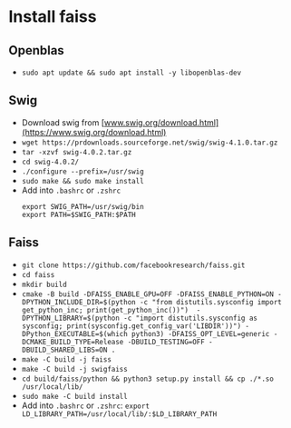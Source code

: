 # Install faiss

## Openblas

-   `sudo apt update && sudo apt install -y libopenblas-dev`

## Swig

-   Download swig from [www.swig.org/download.html](https://www.swig.org/download.html)
-   `wget https://prdownloads.sourceforge.net/swig/swig-4.1.0.tar.gz`
-   `tar -xzvf swig-4.0.2.tar.gz`
-   `cd swig-4.0.2/`
-   `./configure --prefix=/usr/swig`
-   `sudo make && sudo make install`
-   Add into `.bashrc` or `.zshrc`
    ```
    export SWIG_PATH=/usr/swig/bin
    export PATH=$SWIG_PATH:$PATH
    ```

## Faiss

-   `git clone https://github.com/facebookresearch/faiss.git`
-   `cd faiss`
-   `mkdir build`
-   `cmake -B build -DFAISS_ENABLE_GPU=OFF -DFAISS_ENABLE_PYTHON=ON -DPYTHON_INCLUDE_DIR=$(python -c "from distutils.sysconfig import get_python_inc; print(get_python_inc())")  -DPYTHON_LIBRARY=$(python -c "import distutils.sysconfig as sysconfig; print(sysconfig.get_config_var('LIBDIR'))") -DPython_EXECUTABLE=$(which python3) -DFAISS_OPT_LEVEL=generic -DCMAKE_BUILD_TYPE=Release -DBUILD_TESTING=OFF -DBUILD_SHARED_LIBS=ON .`
-   `make -C build -j faiss`
-   `make -C build -j swigfaiss`
-   `cd build/faiss/python && python3 setup.py install && cp ./*.so /usr/local/lib/`
-   `sudo make -C build install`
-   Add into `.bashrc` or `.zshrc`:
    `export LD_LIBRARY_PATH=/usr/local/lib/:$LD_LIBRARY_PATH`
